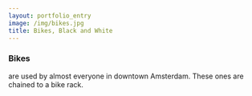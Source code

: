 ```yaml
---
layout: portfolio_entry
image: /img/bikes.jpg
title: Bikes, Black and White
---
```

<h3>Bikes</h3><p>are used by almost everyone in downtown Amsterdam. These ones are chained to a bike rack.</p>